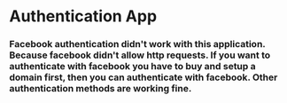 # Authentication App

<h3>Facebook authentication didn't work with this application. Because facebook didn't allow http requests. If you want to authenticate with facebook you have to buy and setup a domain first, then you can authenticate with facebook. Other authentication methods are working fine.</h3>

